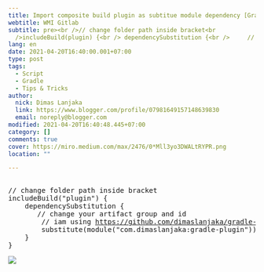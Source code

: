 ```yaml
---
title: Import composite build plugin as subtitue module dependency [Gradle]
webtitle: WMI Gitlab
subtitle: pre><br />// change folder path inside bracket<br
  />includeBuild(plugin) {<br /> dependencySubstitution {<br /> 	// change your
lang: en
date: 2021-04-20T16:40:00.001+07:00
type: post
tags:
  - Script
  - Gradle
  - Tips & Tricks
author:
  nick: Dimas Lanjaka
  link: https://www.blogger.com/profile/07981649157148639830
  email: noreply@blogger.com
modified: 2021-04-20T16:40:48.445+07:00
category: []
comments: true
cover: https://miro.medium.com/max/2476/0*Mll3yo3DWALtRYPR.png
location: ""

---
```


<pre><br>// change folder path inside bracket<br>includeBuild("plugin") {<br>    dependencySubstitution {<br>    	// change your artifact group and id<br>        // iam using <a href="https://github.com/dimaslanjaka/gradle-plugin/" target="_blank" rel="noopener noreferer nofollow">https://github.com/dimaslanjaka/gradle-plugin/</a> for example<br>        substitute(module("com.dimaslanjaka:gradle-plugin")).with(project(":"))<br>    }<br>}<br></pre> <img src="https://miro.medium.com/max/2476/0*Mll3yo3DWALtRYPR.png">